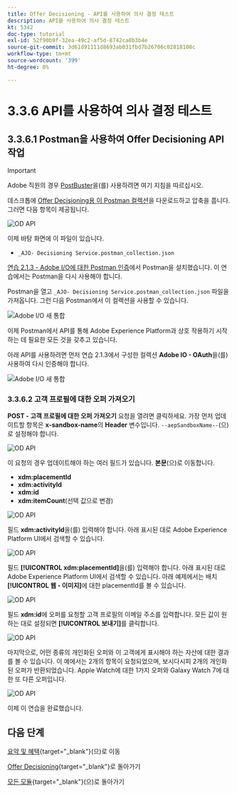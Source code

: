 ```yaml
---
title: Offer Decisioning - API를 사용하여 의사 결정 테스트
description: API를 사용하여 의사 결정 테스트
kt: 5342
doc-type: tutorial
exl-id: 52f90b9f-32ea-49c2-af5d-8742ca8b3b4e
source-git-commit: 3d61d91111d8693ab031fbd7b26706c02818108c
workflow-type: tm+mt
source-wordcount: '399'
ht-degree: 0%

---
```


# 3.3.6 API를 사용하여 의사 결정 테스트

## 3.3.6.1 Postman을 사용하여 Offer Decisioning API 작업

>[!IMPORTANT]
>
>Adobe 직원의 경우 [PostBuster](./../../../../modules/getting-started/gettingstarted/ex8.md)을(를) 사용하려면 여기 지침을 따르십시오.

데스크톱에 [Offer Decisioning용 이 Postman 컬렉션](./../../../../assets/postman/postman_offer-decisioning.zip)을 다운로드하고 압축을 풉니다. 그러면 다음 항목이 제공됩니다.

![OD API](./images/unzip.png)

이제 바탕 화면에 이 파일이 있습니다.

- `_AJO- Decisioning Service.postman_collection.json`

[연습 2.1.3 - Adobe I/O에 대한 Postman 인증](./../../../../modules/delivery-activation/rtcdp-b2c/rtcdpb2c-1/ex3.md)에서 Postman을 설치했습니다. 이 연습에서는 Postman을 다시 사용해야 합니다.

Postman을 열고 `_AJO- Decisioning Service.postman_collection.json` 파일을 가져옵니다. 그런 다음 Postman에서 이 컬렉션을 사용할 수 있습니다.

![Adobe I/O 새 통합](./images/postmanui.png)

이제 Postman에서 API를 통해 Adobe Experience Platform과 상호 작용하기 시작하는 데 필요한 모든 것을 갖추고 있습니다.

아래 API를 사용하려면 먼저 연습 2.1.3에서 구성한 컬렉션 **Adobe IO - OAuth**&#x200B;을(를) 사용하여 다시 인증해야 합니다.

![Adobe I/O 새 통합](./images/postmanui1.png)


### 3.3.6.2 고객 프로필에 대한 오퍼 가져오기

**POST - 고객 프로필에 대한 오퍼 가져오기** 요청을 열려면 클릭하세요. 가장 먼저 업데이트할 항목은 **x-sandbox-name**&#x200B;의 **Header** 변수입니다. `--aepSandboxName--`(으)로 설정해야 합니다.

![OD API](./images/api23.png)

이 요청의 경우 업데이트해야 하는 여러 필드가 있습니다. **본문**(으)로 이동합니다.

- **xdm:placementId**
- **xdm:activityId**
- **xdm:id**
- **xdm:itemCount**(선택 값으로 변경)

![OD API](./images/api24.png)

필드 **xdm:activityId**&#x200B;을(를) 입력해야 합니다. 아래 표시된 대로 Adobe Experience Platform UI에서 검색할 수 있습니다.

![OD API](./images/activityid.png)

필드 **[!UICONTROL xdm:placementId]**&#x200B;을(를) 입력해야 합니다. 아래 표시된 대로 Adobe Experience Platform UI에서 검색할 수 있습니다. 아래 예제에서는 배치 **[!UICONTROL 웹 - 이미지]**&#x200B;에 대한 placementId를 볼 수 있습니다.

![OD API](./images/placementid.png)

필드 **xdm:id**&#x200B;에 오퍼를 요청할 고객 프로필의 이메일 주소를 입력합니다. 모든 값이 원하는 대로 설정되면 **[!UICONTROL 보내기]**&#x200B;를 클릭합니다.

![OD API](./images/api24a.png)

마지막으로, 어떤 종류의 개인화된 오퍼와 이 고객에게 표시해야 하는 자산에 대한 결과를 볼 수 있습니다. 이 예에서는 2개의 항목이 요청되었으며, 보시다시피 2개의 개인화된 오퍼가 반환되었습니다. Apple Watch에 대한 1가지 오퍼와 Galaxy Watch 7에 대한 또 다른 오퍼입니다.

![OD API](./images/api25.png)

이제 이 연습을 완료했습니다.

## 다음 단계

[요약 및 혜택](./summary.md){target="_blank"}(으)로 이동

[Offer Decisioning](offer-decisioning.md){target="_blank"}로 돌아가기

[모든 모듈](./../../../../overview.md){target="_blank"}(으)로 돌아가기

